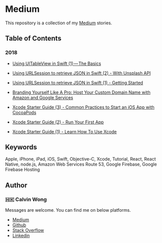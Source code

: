 # Medium

This repository is a collection of my [Medium](https://medium.com/@calvinw) stories.
	
## Table of Contents

### 2018

- [Using UITableView in Swift (1) — The Basics](https://medium.com/p/bdc0048c2a94)

- [Using URLSession to retrieve JSON in Swift (2) - With Unsplash API](https://medium.com/p/4b9fee472f08)

- [Using URLSession to retrieve JSON in Swift (1) - Getting Started](https://medium.com/p/d929f3a49c67)

- [Branding Yourself Like A Pro: Host Your Custom Domain Name with Amazon and Google Services](https://medium.com/p/4dcfafb0cf35)

- [Xcode Starter Guide (3) - Common Practices to Start an iOS App with CocoaPods](https://medium.com/p/e99ebdc26585)

- [Xcode Starter Guide (2) - Run Your First App](https://medium.com/p/8317520613fc)

- [Xcode Starter Guide (1) - Learn How To Use Xcode](https://medium.com/p/7b852a4619ba)

## Keywords

Apple, iPhone, iPad, iOS, Swift, Objective-C, Xcode, Tutorial, React, React Native, node.js, Amazon Web Services Route 53, Google Firebase, Google Firebase Hosting

## Author

### 🇭🇰 Calvin Wong

Messages are welcome. You can find me on below platforms.

* [Medium](https://medium.com/@calvinw)
* [Github](https://github.com/calvinwkl)
* [Stack Overflow](https://stackoverflow.com/users/9903723/calvin)
* [Linkedin](https://www.linkedin.com/in/calvinwkl)


